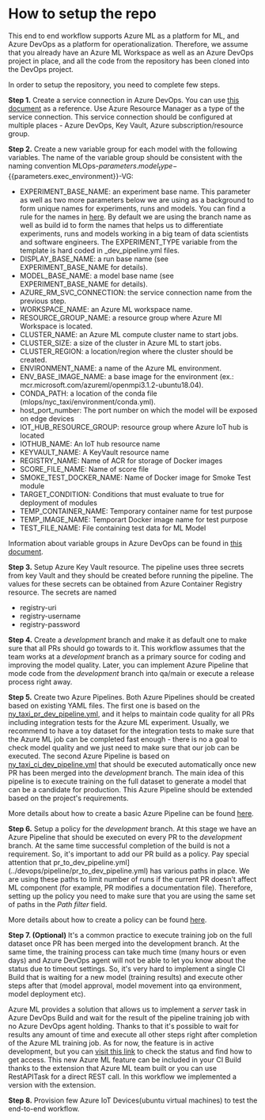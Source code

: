 # How to setup the repo

This end to end workflow supports Azure ML as a platform for ML, and Azure DevOps as a platform for operationalization. Therefore, we assume that you already have an Azure ML Workspace as well as an Azure DevOps project in place, and all the code from the repository has been cloned into the DevOps project.

In order to setup the repository, you need to complete few steps.

**Step 1.** Create a service connection in Azure DevOps. You can use [this document](https://learn.microsoft.com/en-us/azure/devops/pipelines/library/service-endpoints?view=azure-devops&tabs=yaml) as a reference. Use Azure Resource Manager as a type of the service connection. This service connection should be configured at multiple places - Azure DevOps, Key Vault, Azure subscription/resource group.

**Step 2.** Create a new variable group for each model with the following variables. The name of the variable group should be consistent with the naming convention MLOps-${{parameters.model_type}}-${{parameters.exec_environment}}-VG:

- EXPERIMENT_BASE_NAME: an experiment base name. This parameter as well as two more parameters below we are using as a background to form unique names for experiments, runs and models. You can find a rule for the names in [here](../devops/pipeline/templates/experiment_variables.yml). By default we are using the branch name as well as build id to form the names that helps us to differentiate experiments, runs and models working in a big team of data scientists and software engineers. The EXPERIMENT_TYPE variable from the template is hard coded in _dev_pipeline.yml files.
- DISPLAY_BASE_NAME: a run base name (see EXPERIMENT_BASE_NAME for details).
- MODEL_BASE_NAME: a model base name (see EXPERIMENT_BASE_NAME for details).
- AZURE_RM_SVC_CONNECTION: the service connection name from the previous step.
- WORKSPACE_NAME: an Azure ML workspace name.
- RESOURCE_GROUP_NAME: a resource group where Azure Ml Workspace is located.
- CLUSTER_NAME: an Azure ML compute cluster name to start jobs.
- CLUSTER_SIZE: a size of the cluster in Azure ML to start jobs.
- CLUSTER_REGION: a location/region where the cluster should be created.
- ENVIRONMENT_NAME: a name of the Azure ML environment.
- ENV_BASE_IMAGE_NAME: a base image for the environment (ex.: mcr.microsoft.com/azureml/openmpi3.1.2-ubuntu18.04).
- CONDA_PATH: a location of the conda file (mlops/nyc_taxi/environment/conda.yml).
- host_port_number: The port number on which the model will be exposed on edge devices
- IOT_HUB_RESOURCE_GROUP: resource group where Azure IoT hub is located
- IOTHUB_NAME: An IoT hub resource name
- KEYVAULT_NAME: A KeyVault resource name
- REGISTRY_NAME: Name of ACR for storage of Docker images
- SCORE_FILE_NAME: Name of score file 
- SMOKE_TEST_DOCKER_NAME: Name of Docker image for Smoke Test module
- TARGET_CONDITION: Conditions that must evaluate to true for deployment of modules
- TEMP_CONTAINER_NAME: Temporary container name for test purpose
- TEMP_IMAGE_NAME: Temporart Docker image name for test purpose
- TEST_FILE_NAME: File containing test data for ML Model

Information about variable groups in Azure DevOps can be found in [this document](https://learn.microsoft.com/en-us/azure/devops/pipelines/library/variable-groups?view=azure-devops&tabs=classic).

**Step 3.** Setup Azure Key Vault resource. The pipeline uses three secrets from key Vault and they should be created before running the pipeline. The values for these secrets can be obtained from Azure Container Registry resource. The secrets are named
- registry-uri
- registry-username
- registry-password

**Step 4.** Create a *development* branch and make it as default one to make sure that all PRs should go towards to it. This workflow assumes that the team works at a *development* branch as a primary source for coding and improving the model quality. Later, you can implement Azure Pipeline that mode code from the *development* branch into qa/main or execute a release process right away. 

**Step 5.** Create two Azure Pipelines. Both Azure Pipelines should be created based on existing YAML files. The first one is based on the [ny_taxi_pr_dev_pipeline.yml](../devops/pipeline/ny_taxi_pr_dev_pipeline.yml), and it helps to maintain code quality for all PRs including integration tests for the Azure ML experiment. Usually, we recommend to have a toy dataset for the integration tests to make sure that the Azure ML job can be completed fast enough - there is no a goal to check model quality and we just need to make sure that our job can be executed. The second Azure Pipeline is based on [ny_taxi_ci_dev_pipeline.yml](../devops/pipeline/ny_taxi_ci_dev_pipeline.yml) that should be executed automatically once new PR has been merged into the *development* branch. The main idea of this pipeline is to execute training on the full dataset to generate a model that can be a candidate for production. This Azure Pipeline should be extended based on the project's requirements. 

More details about how to create a basic Azure Pipeline can be found [here](https://learn.microsoft.com/en-us/azure/devops/pipelines/create-first-pipeline?view=azure-devops&tabs).

**Step 6.** Setup a policy for the *development* branch. At this stage we have an Azure Pipeline that should be executed on every PR to the *development* branch. At the same time successful completion of the build is not a requirement. So, it's important to add our PR build as a policy. Pay special attention that pr_to_dev_pipeline.yml](../devops/pipeline/pr_to_dev_pipeline.yml) has various paths in place. We are using these paths to limit number of runs if the current PR doesn't affect ML component (for example, PR modifies a documentation file). Therefore, setting up the policy you need to make sure that you are using the same set of paths in the *Path filter* field.

More details about how to create a policy can be found [here](https://learn.microsoft.com/en-us/azure/devops/repos/git/branch-policies?view=azure-devops&tabs=browser).

**Step 7. (Optional)** It's a common practice to execute training job on the full dataset once PR has been merged into the development branch. At the same time, the training process can take much time (many hours or even days) and Azure DevOps agent will not be able to let you know about the status due to timeout settings. So, it's very hard to implement a single CI Build that is waiting for a new model (training results) and execute other steps after that (model approval, model movement into qa environment, model deployment etc).

Azure ML provides a solution that allows us to implement a *server* task in Azure DevOps Build and wait for the result of the pipeline training job with no Azure DevOps agent holding. Thanks to that it's possible to wait for results any amount of time and execute all other steps right after completion of the Azure ML training job. As for now, the feature is in active development, but you can [visit this link](https://github.com/Azure/azure-mlops-automation) to check the status and find how to get access. This new Azure ML feature can be included in your CI Build thanks to the extension that Azure ML team built or you can use RestAPITask for a direct REST call. In this workflow we implemented a version with the extension.

**Step 8.** Provision few Azure IoT Devices(ubuntu virtual machines) to test the end-to-end workflow.
